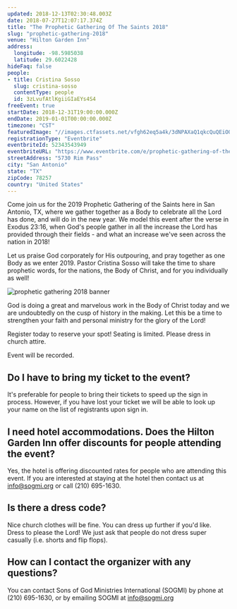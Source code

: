 ```yaml
---
updated: 2018-12-13T02:30:48.003Z
date: 2018-07-27T12:07:17.374Z
title: "The Prophetic Gathering Of The Saints 2018"
slug: "prophetic-gathering-2018"
venue: "Hilton Garden Inn"
address:
  longitude: -98.5985038
  latitude: 29.6022428
hideFaq: false
people:
- title: Cristina Sosso
  slug: cristina-sosso
  contentType: people
  id: 3zLvufAtlKgiiGIaEYs4S4
freeEvent: true
startDate: 2018-12-31T19:00:00.000Z
endDate: 2019-01-01T00:00:00.000Z
timezone: "CST"
featuredImage: "//images.ctfassets.net/vfgh62eq5a4k/3dNPAXaQ1qkcQuQEiOQs4S/7688f01fa99d7d62dd2dffa6fcb13928/ray-hennessy-299620-unsplash__1_.jpg"
registrationType: "Eventbrite"
eventbriteId: 52343543949
eventbriteURL: "https://www.eventbrite.com/e/prophetic-gathering-of-the-saints-2019-new-years-celebration-tickets-52343543949"
streetAddress: "5730 Rim Pass"
city: "San Antonio"
state: "TX"
zipCode: 78257
country: "United States"
---
```

Come join us for the 2019 Prophetic Gathering of the Saints here in San Antonio, TX, where we gather together as a Body to celebrate all the Lord has done, and will do in the new year. We model this event after the verse in Exodus 23:16, when God's people gather in all the increase the Lord has provided through their fields - and what an increase we've seen across the nation in 2018!

Let us praise God corporately for His outpouring, and pray together as one Body as we enter 2019. Pastor Cristina Sosso will take the time to share prophetic words, for the nations, the Body of Christ, and for you individually as well!

![prophetic gathering 2018 banner](//images.ctfassets.net/vfgh62eq5a4k/5ozObh8JgsMmiqoAAYMSmi/8d945dbcf2964c1f6741981b0cd1e237/prophetic_gathering_2018_banner.jpg?w=900&q=70)

God is doing a great and marvelous work in the Body of Christ today and we are undoubtedly on the cusp of history in the making. Let this be a time to strengthen your faith and personal ministry for the glory of the Lord!

Register today to reserve your spot! Seating is limited. Please dress in church attire.

Event will be recorded.

<faq>

## Do I have to bring my ticket to the event?

It's preferable for people to bring their tickets to speed up the sign in process. However, if you have lost your ticket we will be able to look up your name on the list of registrants upon sign in.

## I need hotel accommodations. Does the Hilton Garden Inn offer discounts for people attending the event?

Yes, the hotel is offering discounted rates for people who are attending this event. If you are interested at staying at the hotel then contact us at info@sogmi.org or call (210) 695-1630.

## Is there a dress code?

Nice church clothes will be fine. You can dress up further if you'd like. Dress to please the Lord! We just ask that people do not dress super casually (i.e. shorts and flip flops).

## How can I contact the organizer with any questions?

You can contact Sons of God Ministries International (SOGMI) by phone at (210) 695-1630, or by emailing SOGMI at info@sogmi.org
